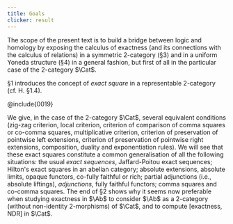 ```yaml
---
title: Goals
clicker: result
---
```


The scope of the present text is to build a bridge between logic and homology by exposing the calculus of exactness (and its connections with the calculus of relations) in a symmetric 2-category (§3) and in a uniform Yoneda structure (§4) in a general fashion, but first of all in the particular case of the 2-category $\Cat$.

§1 introduces the concept of *exact square* in a representable 2-category (cf. H. §1.4).

@include{0019}

We give, in the case of the 2-category $\Cat$, several equivalent conditions (zig-zag criterion, local criterion, criterion of comparison of comma squares or co-comma squares, multiplicative criterion, criterion of preservation of pointwise left extensions, criterion of preservation of pointwise right extensions, composition, duality and exponentiation rules). We will see that these exact squares constitute a common generalisation of all the following situations: the usual *exact sequences*, Jaffard-Poitou exact sequences; Hilton's exact squares in an abelian category; absolute extensions, absolute limits, opaque functors, co-fully faithful or rich; partial adjunctions (i.e., absolute liftings), *adjunctions*, fully faithful functors; comma squares and co-comma squares. The end of §2 shows why it seems now preferable when studying exactness in $\Ab$ to consider $\Ab$ as a 2-category (without non-identity 2-morphisms) of $\Cat$, and to compute [exactness, NDR] in $\Cat$.